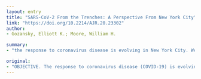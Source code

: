 ```yaml
---
layout: entry
title: "SARS-CoV-2 From the Trenches: A Perspective From New York City"
link: "https://doi.org/10.2214/AJR.20.23302"
author:
- Gozansky, Elliott K.; Moore, William H.

summary:
- "the response to coronavirus disease is evolving in New York City. We would like to share our experiences, thoughts, and perspectives on coping with the pandemic. Thoughtful leadership and careful continuous communication will help us minimize anxiety and frustration during this difficult time. This article presents experiences that are meant to help foster discussion as the wave of COVID-19 continues. OBJECTIVE. The response to the pandamic is evolving. Our thoughts and perspectives will help foster discussions."

original:
- "OBJECTIVE. The response to coronavirus disease (COVID-19) is evolving in New York City. We would like to share our experiences, thoughts, and perspectives on coping with the pandemic. CONCLUSION. This article presents experiences that are meant to help foster discussion as the wave of COVID-19 continues. Thoughtful leadership and careful continuous communication will help us minimize anxiety and frustration during this difficult time."
---
```


